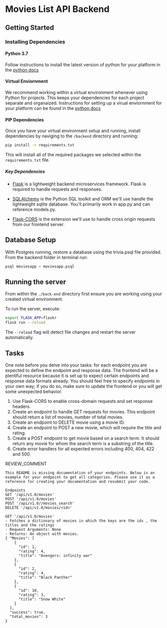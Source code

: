 # Movies List API Backend

## Getting Started

### Installing Dependencies

#### Python 3.7

Follow instructions to install the latest version of python for your platform in the [python docs](https://docs.python.org/3/using/unix.html#getting-and-installing-the-latest-version-of-python)

#### Virtual Enviornment

We recommend working within a virtual environment whenever using Python for projects. This keeps your dependencies for each project separate and organaized. Instructions for setting up a virual enviornment for your platform can be found in the [python docs](https://packaging.python.org/guides/installing-using-pip-and-virtual-environments/)

#### PIP Dependencies

Once you have your virtual environment setup and running, install dependencies by naviging to the `/backend` directory and running:

```bash
pip install -r requirements.txt
```

This will install all of the required packages we selected within the `requirements.txt` file.

##### Key Dependencies

- [Flask](http://flask.pocoo.org/)  is a lightweight backend microservices framework. Flask is required to handle requests and responses.

- [SQLAlchemy](https://www.sqlalchemy.org/) is the Python SQL toolkit and ORM we'll use handle the lightweight sqlite database. You'll primarily work in app.py and can reference models.py. 

- [Flask-CORS](https://flask-cors.readthedocs.io/en/latest/#) is the extension we'll use to handle cross origin requests from our frontend server. 

## Database Setup
With Postgres running, restore a database using the trivia.psql file provided. From the backend folder in terminal run:
```bash
psql moviesapp < moviesapp.psql
```

## Running the server

From within the `./back-end` directory first ensure you are working using your created virtual environment.

To run the server, execute:

```bash
export FLASK_APP=flaskr
flask run --reload
```

The `--reload` flag will detect file changes and restart the server automatically.

## Tasks

One note before you delve into your tasks: for each endpoint you are expected to define the endpoint and response data. The frontend will be a plentiful resource because it is set up to expect certain endpoints and response data formats already. You should feel free to specify endpoints in your own way; if you do so, make sure to update the frontend or you will get some unexpected behavior. 

1. Use Flask-CORS to enable cross-domain requests and set response headers. 
2. Create an endpoint to handle GET requests for movies. This endpoint should return a list of movies, number of total movies. 
3. Create an endpoint to DELETE movie using a movie ID. 
4. Create an endpoint to POST a new movie, which will require the title and rating. 
5. Create a POST endpoint to get movie based on a search term. It should return any movie for whom the search term is a substring of the title. 
6. Create error handlers for all expected errors including 400, 404, 422 and 500. 

REVIEW_COMMENT
```
This README is missing documentation of your endpoints. Below is an example for your endpoint to get all categories. Please use it as a reference for creating your documentation and resubmit your code. 

Endpoints
GET '/api/v1.0/movies'
POST '/api/v1.0/movies'
POST '/api/v1.0//movies_search'
DELETE '/api/v1.0/movies/<id>'

GET '/api/v1.0/movies'
- Fetches a dictionary of movies in which the keys are the ids , the titles and the ratings
- Request Arguments: None
- Returns: An object with movies. 
{ "Movies": [
    {
      "id": 1, 
      "rating": 4, 
      "title": "Avengers: infinity war"
    }, 
    {
      "id": 2, 
      "rating": 4, 
      "title": "Black Panther"
    }, 
    {
      "id": 10, 
      "rating": 3, 
      "title": "Snow White"
    }
  ], 
  "success": true, 
  "total_movies": 3
}

```

```
